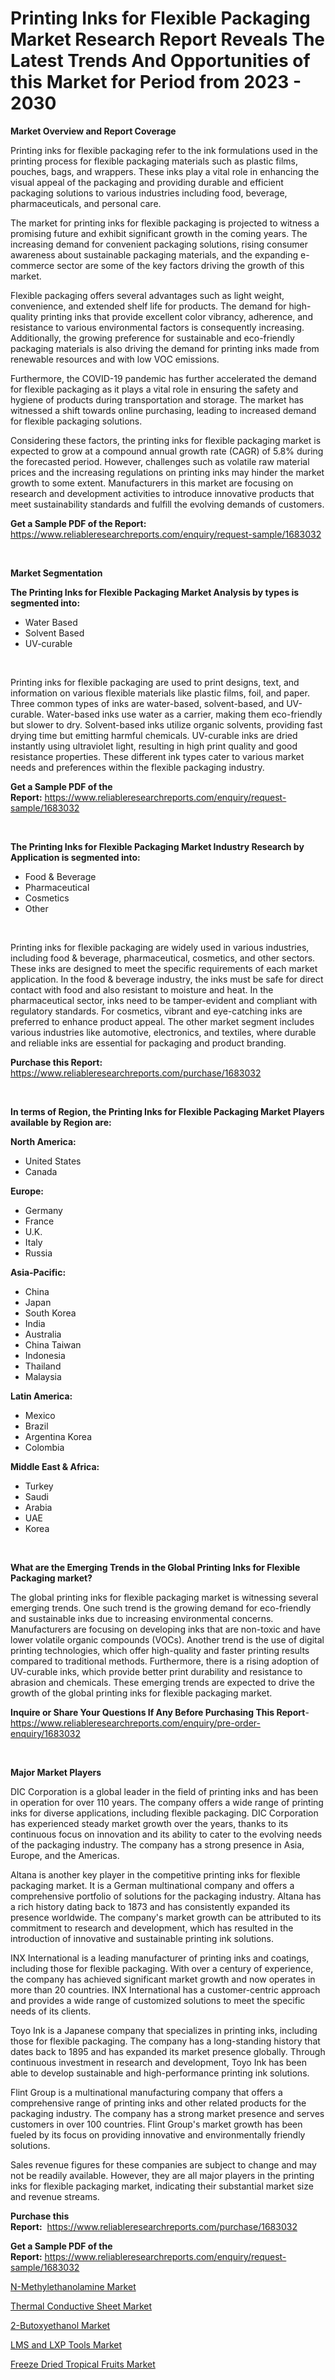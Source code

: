 <p><h1>Printing Inks for Flexible Packaging Market Research Report Reveals The Latest Trends And Opportunities of this Market for Period from 2023 - 2030</h1></p><p><strong>Market Overview and Report Coverage</strong></p>
<p><p>Printing inks for flexible packaging refer to the ink formulations used in the printing process for flexible packaging materials such as plastic films, pouches, bags, and wrappers. These inks play a vital role in enhancing the visual appeal of the packaging and providing durable and efficient packaging solutions to various industries including food, beverage, pharmaceuticals, and personal care.</p><p>The market for printing inks for flexible packaging is projected to witness a promising future and exhibit significant growth in the coming years. The increasing demand for convenient packaging solutions, rising consumer awareness about sustainable packaging materials, and the expanding e-commerce sector are some of the key factors driving the growth of this market.</p><p>Flexible packaging offers several advantages such as light weight, convenience, and extended shelf life for products. The demand for high-quality printing inks that provide excellent color vibrancy, adherence, and resistance to various environmental factors is consequently increasing. Additionally, the growing preference for sustainable and eco-friendly packaging materials is also driving the demand for printing inks made from renewable resources and with low VOC emissions.</p><p>Furthermore, the COVID-19 pandemic has further accelerated the demand for flexible packaging as it plays a vital role in ensuring the safety and hygiene of products during transportation and storage. The market has witnessed a shift towards online purchasing, leading to increased demand for flexible packaging solutions.</p><p>Considering these factors, the printing inks for flexible packaging market is expected to grow at a compound annual growth rate (CAGR) of 5.8% during the forecasted period. However, challenges such as volatile raw material prices and the increasing regulations on printing inks may hinder the market growth to some extent. Manufacturers in this market are focusing on research and development activities to introduce innovative products that meet sustainability standards and fulfill the evolving demands of customers.</p></p>
<p><strong>Get a Sample PDF of the Report:</strong> <a href="https://www.reliableresearchreports.com/enquiry/request-sample/1683032">https://www.reliableresearchreports.com/enquiry/request-sample/1683032</a></p>
<p>&nbsp;</p>
<p><strong>Market Segmentation</strong></p>
<p><strong>The Printing Inks for Flexible Packaging Market Analysis by types is segmented into:</strong></p>
<p><ul><li>Water Based</li><li>Solvent Based</li><li>UV-curable</li></ul></p>
<p>&nbsp;</p>
<p><p>Printing inks for flexible packaging are used to print designs, text, and information on various flexible materials like plastic films, foil, and paper. Three common types of inks are water-based, solvent-based, and UV-curable. Water-based inks use water as a carrier, making them eco-friendly but slower to dry. Solvent-based inks utilize organic solvents, providing fast drying time but emitting harmful chemicals. UV-curable inks are dried instantly using ultraviolet light, resulting in high print quality and good resistance properties. These different ink types cater to various market needs and preferences within the flexible packaging industry.</p></p>
<p><strong>Get a Sample PDF of the Report:</strong>&nbsp;<a href="https://www.reliableresearchreports.com/enquiry/request-sample/1683032">https://www.reliableresearchreports.com/enquiry/request-sample/1683032</a></p>
<p>&nbsp;</p>
<p><strong>The Printing Inks for Flexible Packaging Market Industry Research by Application is segmented into:</strong></p>
<p><ul><li>Food & Beverage</li><li>Pharmaceutical</li><li>Cosmetics</li><li>Other</li></ul></p>
<p>&nbsp;</p>
<p><p>Printing inks for flexible packaging are widely used in various industries, including food & beverage, pharmaceutical, cosmetics, and other sectors. These inks are designed to meet the specific requirements of each market application. In the food & beverage industry, the inks must be safe for direct contact with food and also resistant to moisture and heat. In the pharmaceutical sector, inks need to be tamper-evident and compliant with regulatory standards. For cosmetics, vibrant and eye-catching inks are preferred to enhance product appeal. The other market segment includes various industries like automotive, electronics, and textiles, where durable and reliable inks are essential for packaging and product branding.</p></p>
<p><strong>Purchase this Report:</strong>&nbsp; <a href="https://www.reliableresearchreports.com/purchase/1683032">https://www.reliableresearchreports.com/purchase/1683032</a></p>
<p>&nbsp;</p>
<p><strong>In terms of Region, the Printing Inks for Flexible Packaging Market Players available by Region are:</strong></p>
<p>
    <p> <strong> North America: </strong>
        <ul>
            <li>United States</li>
            <li>Canada</li>
        </ul>
        </p> 
    <p> <strong> Europe: </strong>
        <ul>
            <li>Germany</li>
            <li>France</li>
            <li>U.K.</li>
            <li>Italy</li>
            <li>Russia</li>
        </ul>
        </p> 
    <p> <strong> Asia-Pacific: </strong>
        <ul>
            <li>China</li>
            <li>Japan</li>
            <li>South Korea</li>
            <li>India</li>
            <li>Australia</li>
            <li>China Taiwan</li>
            <li>Indonesia</li>
            <li>Thailand</li>
            <li>Malaysia</li>
        </ul>
        </p> 
    <p> <strong> Latin America: </strong>
        <ul>
            <li>Mexico</li>
            <li>Brazil</li>
            <li>Argentina Korea</li>
            <li>Colombia</li>
        </ul>
        </p> 
    <p> <strong> Middle East & Africa: </strong>
        <ul>
            <li>Turkey</li>
            <li>Saudi</li>
            <li>Arabia</li>
            <li>UAE</li>
            <li>Korea</li>
        </ul>
    </p>
    </p>
<p>&nbsp;</p>
<p><strong>What are the Emerging Trends in the Global Printing Inks for Flexible Packaging market?</strong></p>
<p><p>The global printing inks for flexible packaging market is witnessing several emerging trends. One such trend is the growing demand for eco-friendly and sustainable inks due to increasing environmental concerns. Manufacturers are focusing on developing inks that are non-toxic and have lower volatile organic compounds (VOCs). Another trend is the use of digital printing technologies, which offer high-quality and faster printing results compared to traditional methods. Furthermore, there is a rising adoption of UV-curable inks, which provide better print durability and resistance to abrasion and chemicals. These emerging trends are expected to drive the growth of the global printing inks for flexible packaging market.</p></p>
<p><strong>Inquire or Share Your Questions If Any Before Purchasing This Report</strong>- <a href="https://www.reliableresearchreports.com/enquiry/pre-order-enquiry/1683032">https://www.reliableresearchreports.com/enquiry/pre-order-enquiry/1683032</a></p>
<p>&nbsp;</p>
<p><strong>Major Market Players</strong></p>
<p><p>DIC Corporation is a global leader in the field of printing inks and has been in operation for over 110 years. The company offers a wide range of printing inks for diverse applications, including flexible packaging. DIC Corporation has experienced steady market growth over the years, thanks to its continuous focus on innovation and its ability to cater to the evolving needs of the packaging industry. The company has a strong presence in Asia, Europe, and the Americas.</p><p>Altana is another key player in the competitive printing inks for flexible packaging market. It is a German multinational company and offers a comprehensive portfolio of solutions for the packaging industry. Altana has a rich history dating back to 1873 and has consistently expanded its presence worldwide. The company's market growth can be attributed to its commitment to research and development, which has resulted in the introduction of innovative and sustainable printing ink solutions.</p><p>INX International is a leading manufacturer of printing inks and coatings, including those for flexible packaging. With over a century of experience, the company has achieved significant market growth and now operates in more than 20 countries. INX International has a customer-centric approach and provides a wide range of customized solutions to meet the specific needs of its clients.</p><p>Toyo Ink is a Japanese company that specializes in printing inks, including those for flexible packaging. The company has a long-standing history that dates back to 1895 and has expanded its market presence globally. Through continuous investment in research and development, Toyo Ink has been able to develop sustainable and high-performance printing ink solutions.</p><p>Flint Group is a multinational manufacturing company that offers a comprehensive range of printing inks and other related products for the packaging industry. The company has a strong market presence and serves customers in over 100 countries. Flint Group's market growth has been fueled by its focus on providing innovative and environmentally friendly solutions.</p><p>Sales revenue figures for these companies are subject to change and may not be readily available. However, they are all major players in the printing inks for flexible packaging market, indicating their substantial market size and revenue streams.</p></p>
<p><strong>Purchase this Report:</strong>&nbsp;&nbsp;<a href="https://www.reliableresearchreports.com/purchase/1683032">https://www.reliableresearchreports.com/purchase/1683032</a></p>
<p></p>
<p><strong>Get a Sample PDF of the Report:</strong>&nbsp;<a href="https://www.reliableresearchreports.com/enquiry/request-sample/1683032">https://www.reliableresearchreports.com/enquiry/request-sample/1683032</a></p>
<p><p><a href="https://www.linkedin.com/pulse/n-methylethanolamine-market-size-growth-forecast-from-2023/">N-Methylethanolamine Market</a></p><p><a href="https://github.com/mabutironaldo/Market-Research-Report-List-1/blob/main/thermal-conductive-sheet-market.md">Thermal Conductive Sheet Market</a></p><p><a href="https://www.linkedin.com/pulse/decoding-2-butoxyethanol-market-deep-dive-latest-trends/">2-Butoxyethanol Market</a></p><p><a href="https://medium.com/@dorinaprifti56/lms-and-lxp-tools-market-insights-into-market-cagr-market-trends-and-growth-strategies-d7f7c65c2cd7">LMS and LXP Tools Market</a></p><p><a href="https://medium.com/@dritasmani2022/freeze-dried-tropical-fruits-market-insights-into-market-cagr-market-trends-and-growth-4fefd4bf07e5">Freeze Dried Tropical Fruits Market</a></p></p>